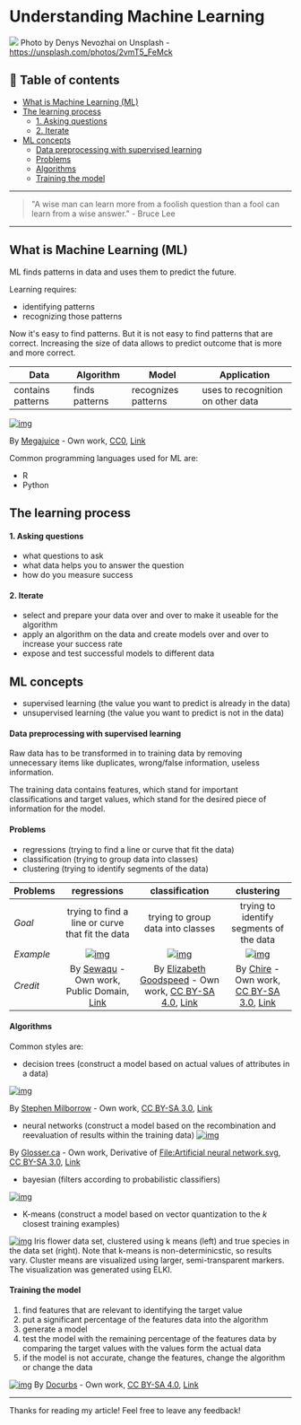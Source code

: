 # Understanding Machine Learning
[<img src="https://images.unsplash.com/photo-1503642551022-c011aafb3c88?dpr=2&auto=format&fit=crop&w=1080&h=720&q=80&cs=tinysrgb&crop=">](
https://unsplash.com/photos/2vmT5_FeMck)
Photo by Denys Nevozhai on Unsplash - https://unsplash.com/photos/2vmT5_FeMck


## 📄 Table of contents

  - [What is Machine Learning (ML)](#what-is-machine-learning-ml)
  - [The learning process](#the-learning-process)
      - [1. Asking questions](#1-asking-questions)
      - [2. Iterate](#2-iterate)
  - [ML concepts](#ml-concepts)
      - [Data preprocessing with supervised learning](#data-preprocessing-with-supervised-learning)
      - [Problems](#problems)
      - [Algorithms](#algorithms)
      - [Training the model](#training-the-model)


---
>"A wise man can learn more from a foolish question than a fool can learn from a wise answer." - Bruce Lee
---

## What is Machine Learning (ML)

ML finds patterns in data and uses them to predict the future.

Learning requires:
- identifying patterns
- recognizing those patterns

Now it's easy to find patterns. But it is not easy to find patterns that are correct. Increasing the size of data allows to predict outcome that is more and more correct.

|Data|Algorithm|Model|Application|
|-|-|-|-|
|contains patterns|finds patterns|recognizes patterns|uses to recognition on other data|


[![img](https://upload.wikimedia.org/wikipedia/commons/thumb/1/1b/Reinforcement_learning_diagram.svg/300px-Reinforcement_learning_diagram.svg.png)](https://en.wikipedia.org/wiki/Reinforcement_learning#/media/File:Reinforcement_learning_diagram.svg)

By <a href="//commons.wikimedia.org/w/index.php?title=User:Megajuice&amp;action=edit&amp;redlink=1" class="new" title="User:Megajuice (page does not exist)">Megajuice</a> - <span class="int-own-work" lang="en">Own work</span>, <a href="http://creativecommons.org/publicdomain/zero/1.0/deed.en" title="Creative Commons Zero, Public Domain Dedication">CC0</a>, <a href="https://commons.wikimedia.org/w/index.php?curid=57895741">Link</a>



Common programming languages used for ML are:
- R
- Python

## The learning process

#### 1. Asking questions

- what questions to ask 
- what data helps you to answer the question
- how do you measure success

#### 2. Iterate

- select and prepare your data over and over to make it useable for the algorithm
- apply an algorithm on the data and create models over and over to increase your success rate
- expose and test successful models to different data

## ML concepts 

- supervised learning (the value you want to predict is already in the data)
- unsupervised learning (the value you want to predict is not in the data)


#### Data preprocessing with supervised learning

Raw data has to be transformed in to training data by removing unnecessary items like duplicates, wrong/false information, useless information. 

The training data contains features, which stand for important classifications and target values, which stand for the desired piece of information for the model.

#### Problems

- regressions (trying to find a line or curve that fit the data)
- classification (trying to group data into classes)
- clustering (trying to identify segments of the data)

|Problems|regressions|classification|clustering|
|-|:-:|:-:|:-:|
|*Goal*|trying to find a line or curve that fit the data|trying to group data into classes|trying to identify segments of the data|
|*Example*|[![img](https://upload.wikimedia.org/wikipedia/commons/thumb/3/3a/Linear_regression.svg/438px-Linear_regression.svg.png)](https://en.wikipedia.org/wiki/Regression_analysis#/media/File:Linear_regression.svg)|[![img](https://upload.wikimedia.org/wikipedia/commons/thumb/8/8a/Perceptron_example.svg/1224px-Perceptron_example.svg.png)](https://en.wikipedia.org/wiki/Perceptron#/media/File:Perceptron_example.svg)|[![img](https://upload.wikimedia.org/wikipedia/commons/thumb/d/d1/KMeans-density-data.svg/345px-KMeans-density-data.svg.png)](https://en.wikipedia.org/wiki/Cluster_analysis#/media/File:KMeans-density-data.svg)|
|*Credit*|By <a href="//commons.wikimedia.org/w/index.php?title=User:Sewaqu&amp;action=edit&amp;redlink=1" class="new" title="User:Sewaqu (page does not exist)">Sewaqu</a> - <span class="int-own-work" lang="en">Own work</span>, Public Domain, <a href="https://commons.wikimedia.org/w/index.php?curid=11967659">Link</a>|By <a href="//commons.wikimedia.org/w/index.php?title=User:Elizabeth_goodspeed&amp;action=edit&amp;redlink=1" class="new" title="User:Elizabeth goodspeed (page does not exist)">Elizabeth Goodspeed</a> - <span class="int-own-work" lang="en">Own work</span>, <a href="http://creativecommons.org/licenses/by-sa/4.0" title="Creative Commons Attribution-Share Alike 4.0">CC BY-SA 4.0</a>, <a href="https://commons.wikimedia.org/w/index.php?curid=40188333">Link</a>|By <a href="//commons.wikimedia.org/wiki/User:Chire" title="User:Chire">Chire</a> - <span class="int-own-work" lang="en">Own work</span>, <a href="http://creativecommons.org/licenses/by-sa/3.0" title="Creative Commons Attribution-Share Alike 3.0">CC BY-SA 3.0</a>, <a href="https://commons.wikimedia.org/w/index.php?curid=17085333">Link</a>|



#### Algorithms

Common styles are:
- decision trees (construct a model based on actual values of attributes in a data)

[![img](https://upload.wikimedia.org/wikipedia/commons/f/f3/CART_tree_titanic_survivors.png)](https://commons.wikimedia.org/w/index.php?curid=14143467)

By <a href="//commons.wikimedia.org/w/index.php?title=User:Stephen_Milborrow&amp;action=edit&amp;redlink=1" class="new" title="User:Stephen Milborrow (page does not exist)">Stephen Milborrow</a> - <span class="int-own-work" lang="en">Own work</span>, <a href="http://creativecommons.org/licenses/by-sa/3.0" title="Creative Commons Attribution-Share Alike 3.0">CC BY-SA 3.0</a>, <a href="https://commons.wikimedia.org/w/index.php?curid=14143467">Link</a>


- neural networks (construct a model based on the recombination and reevaluation of results within the training data)
[![img](https://upload.wikimedia.org/wikipedia/commons/thumb/4/46/Colored_neural_network.svg/296px-Colored_neural_network.svg.png)](https://commons.wikimedia.org/w/index.php?curid=24913461)

By <a href="//commons.wikimedia.org/wiki/User_talk:Glosser.ca" title="User talk:Glosser.ca">Glosser.ca</a> - <span class="int-own-work" lang="en">Own work</span>, Derivative of <a href="//commons.wikimedia.org/wiki/File:Artificial_neural_network.svg" title="File:Artificial neural network.svg">File:Artificial neural network.svg</a>, <a href="http://creativecommons.org/licenses/by-sa/3.0" title="Creative Commons Attribution-Share Alike 3.0">CC BY-SA 3.0</a>, <a href="https://commons.wikimedia.org/w/index.php?curid=24913461">Link</a>

- bayesian (filters according to probabilistic classifiers)


[![img](https://upload.wikimedia.org/wikipedia/commons/thumb/0/0e/SimpleBayesNet.svg/1150px-SimpleBayesNet.svg.png)](https://en.wikipedia.org/wiki/Bayesian_network#/media/File:SimpleBayesNet.svg)

- K-means (construct a model based on vector quantization to the *k* closest training examples)

[![img](https://upload.wikimedia.org/wikipedia/commons/thumb/1/10/Iris_Flowers_Clustering_kMeans.svg/660px-Iris_Flowers_Clustering_kMeans.svg.png)](https://en.wikipedia.org/wiki/K-means_clustering#/media/File:Iris_Flowers_Clustering_kMeans.svg)
Iris flower data set, clustered using k means (left) and true species in the data set (right). Note that k-means is non-determinicstic, so results vary. Cluster means are visualized using larger, semi-transparent markers. The visualization was generated using ELKI.


#### Training the model



1. find features that are relevant to identifying the target value
1. put a significant percentage of the features data into the algorithm
1. generate a model
1. test the model with the remaining percentage of the features data by comparing the target values with the values form the actual data
1. if the model is not accurate, change the features, change the algorithm or change the data


[![img](https://upload.wikimedia.org/wikipedia/commons/thumb/5/54/Generic_Michigan-style_Supervised_LCS_Schematic.png/1920px-Generic_Michigan-style_Supervised_LCS_Schematic.png)](https://en.wikipedia.org/wiki/Learning_classifier_system#/media/File:Generic_Michigan-style_Supervised_LCS_Schematic.png)
By <a href="//commons.wikimedia.org/w/index.php?title=User:Docurbs&amp;action=edit&amp;redlink=1" class="new" title="User:Docurbs (page does not exist)">Docurbs</a> - <span class="int-own-work" lang="en">Own work</span>, <a href="http://creativecommons.org/licenses/by-sa/4.0" title="Creative Commons Attribution-Share Alike 4.0">CC BY-SA 4.0</a>, <a href="https://commons.wikimedia.org/w/index.php?curid=52379695">Link</a>




___


Thanks for reading my article! Feel free to leave any feedback! 


<!-- Written by Daniel Deutsch (deudan1010@gmail.com) -->
